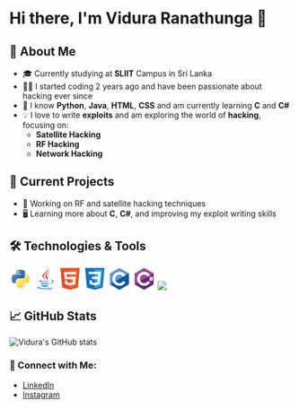 # Hi there, I'm Vidura Ranathunga 👋

## 🚀 About Me
- 🎓 Currently studying at **SLIIT** Campus in Sri Lanka
- 👨‍💻 I started coding 2 years ago and have been passionate about hacking ever since
- 📜 I know **Python**, **Java**, **HTML**, **CSS** and am currently learning **C** and **C#**
- 💡 I love to write **exploits** and am exploring the world of **hacking**, focusing on:
  - **Satellite Hacking**
  - **RF Hacking**
  - **Network Hacking**
  
## 🔭 Current Projects
- 📡 Working on RF and satellite hacking techniques
- 🖥️ Learning more about **C**, **C#**, and improving my exploit writing skills

## 🛠️ Technologies & Tools
<p align="left">
  <img src="https://raw.githubusercontent.com/devicons/devicon/master/icons/python/python-original.svg" alt="Python" width="40" height="40" style="animation: spin 2s linear infinite;"/> 
  <img src="https://raw.githubusercontent.com/devicons/devicon/master/icons/java/java-original.svg" alt="Java" width="40" height="40" style="animation: spin 2s linear infinite;"/> 
  <img src="https://raw.githubusercontent.com/devicons/devicon/master/icons/html5/html5-original.svg" alt="HTML" width="40" height="40" style="animation: spin 2s linear infinite;"/> 
  <img src="https://raw.githubusercontent.com/devicons/devicon/master/icons/css3/css3-original.svg" alt="CSS" width="40" height="40" style="animation: spin 2s linear infinite;"/> 
  <img src="https://raw.githubusercontent.com/devicons/devicon/master/icons/c/c-original.svg" alt="C" width="40" height="40" style="animation: spin 2s linear infinite;"/> 
  <img src="https://raw.githubusercontent.com/devicons/devicon/master/icons/csharp/csharp-original.svg" alt="C#" width="40" height="40" style="animation: spin 2s linear infinite;"/> 
  <img src="https://snapcraft.io/install/metasploit-framework/rhel">
</p>

## 📈 GitHub Stats
![Vidura's GitHub stats](https://github-readme-stats.vercel.app/api?username=vidura2&show_icons=true&theme=radical)

### 🤝 Connect with Me:
- [LinkedIn](https://www.linkedin.com/in/vidura-ranathunga/)
- [Instagram](https://www.instagram.com/Shane_Vidura_/) <!-- Replace with your Instagram username -->

